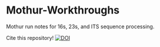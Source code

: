 # Mothur-Workthroughs
Mothur run notes for 16s, 23s, and ITS sequence processing.

Cite this repository!
[![DOI](https://zenodo.org/badge/139999568.svg)](https://zenodo.org/badge/latestdoi/139999568)

